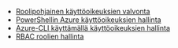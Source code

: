 - [Roolipohjainen käyttöoikeuksien valvonta](../articles/active-directory/role-based-access-control-configure.md)
- [PowerShellin Azure käyttöoikeuksien hallinta](../articles/active-directory/role-based-access-control-manage-access-powershell.md)
- [Azure-CLI käyttämällä käyttöoikeuksien hallinta](../articles/active-directory/role-based-access-control-manage-access-azure-cli.md)
- [RBAC roolien hallinta](../articles/active-directory/role-based-access-built-in-roles.md)
